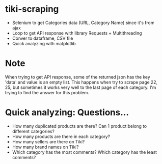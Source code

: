 # tiki-scraping
- Selenium to get Categories data (URL, Category Name) since it's from ajax
- Loop to get API response with library Requests + Multithreading
- Conver to dataframe, CSV file
- Quick analyzing with matplotlib

# Note
When trying to get API response, some of the returned json  has the key 'data' and value is an empty list. This happens when try to scrape page 22, 25, but sometimes it works very well to the last page of each category.
I'm trying to find the answer for this problem.

# Quick analyzing: Questions...
- How many duplicated products are there? Can 1 product belong to different categories?
- How many products are there in each category?
- How many sellers are there on Tiki?
- How many brand names on Tiki?
- Which category has the most comments? Which category has the least comments?
